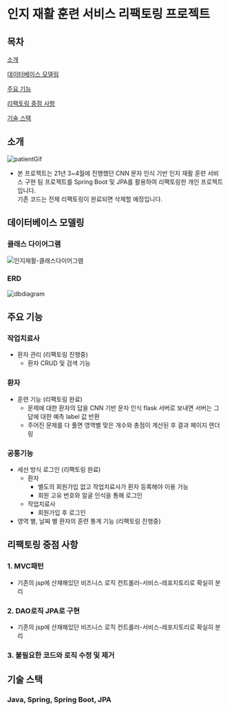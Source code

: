 # 인지 재활 훈련 서비스 리팩토링 프로젝트

## 목차
[소개](#소개)

[데이터베이스 모델링](#데이터베이스-모델링)

[주요 기능](#주요-기능)

[리팩토링 중점 사항](#리팩토링-중점-사항)

[기술 스택](#기술-스택)

## 소개


![patientGif](https://github.com/developer-yechan/Cognitive-Rehabilitation-Training-Service/assets/99064214/45352cf4-90fa-42c0-9197-6771359de456)

- 본 프로젝트는 21년 3~4월에 진행했던 CNN 문자 인식 기반 인지 재활 훈련 서비스 구현 팀 프로젝트를 
  Spring Boot 및 JPA를 활용하여 리팩토링한 개인 프로젝트입니다.  
  기존 코드는 전체 리팩토링이 완료되면 삭제할 예정입니다.
  
## 데이터베이스 모델링

### 클래스 다이어그램
![인지재활-클래스다이어그램](https://github.com/developer-yechan/Cognitive-Rehabilitation-Training-Service/assets/99064214/370fa03c-80fa-49be-834f-78b734ec222f)
### ERD
![dbdiagram](https://github.com/developer-yechan/Cognitive-Rehabilitation-Training-Service/assets/99064214/6e02ec4e-f4cd-4e4a-b6cf-ce765de70f98)


## 주요 기능

### 작업치료사
  - 환자 관리 (리팩토링 진행중)
    - 환자 CRUD 및 검색 기능
### 환자
  - 훈련 기능 (리팩토링 완료)
    - 문제에 대한 환자의 답을 CNN 기반 문자 인식 flask 서버로 보내면 서버는 그 답에 대한 예측 label 값 반환
    - 주어진 문제를 다 풀면 영역별 맞은 개수와 총점이 계산된 후 결과 페이지 렌더링  

### 공통기능
  -  세선 방식 로그인 (리팩토링 완료)
     - 환자
        - 별도의 회원가입 없고 작업치료사가 환자 등록해야 이용 가능
       - 회원 고유 번호와 얼굴 인식을 통해 로그인  
     - 작업치료사
       - 회원가입 후 로그인 
  - 영역 별, 날짜 별 환자의 훈련 통계 기능 (리팩토링 진행중)
    
## 리팩토링 중점 사항

### 1. MVC패턴
   - 기존의 jsp에 산재해있던 비즈니스 로직 컨트롤러-서비스-레포지토리로 확실히 분리 

### 2. DAO로직 JPA로 구현
   - 기존의 jsp에 산재해있던 비즈니스 로직 컨트롤러-서비스-레포지토리로 확실히 분리 

### 3. 불필요한 코드와 로직 수정 및 제거


## 기술 스택
### Java, Spring, Spring Boot, JPA
